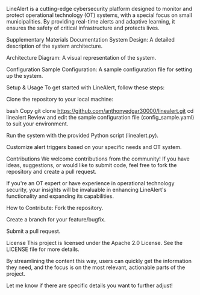 
LineAlert is a cutting-edge cybersecurity platform designed to monitor and protect operational technology (OT) systems, with a special focus on small municipalities. By providing real-time alerts and adaptive learning, it ensures the safety of critical infrastructure and protects lives.

Supplementary Materials
Documentation
System Design: A detailed description of the system architecture.

Architecture Diagram: A visual representation of the system.

Configuration
Sample Configuration: A sample configuration file for setting up the system.

Setup & Usage
To get started with LineAlert, follow these steps:

Clone the repository to your local machine:

bash
Copy
git clone https://github.com/anthonyedgar30000/linealert.git
cd linealert
Review and edit the sample configuration file (config_sample.yaml) to suit your environment.

Run the system with the provided Python script (linealert.py).

Customize alert triggers based on your specific needs and OT system.

Contributions
We welcome contributions from the community! If you have ideas, suggestions, or would like to submit code, feel free to fork the repository and create a pull request.

If you're an OT expert or have experience in operational technology security, your insights will be invaluable in enhancing LineAlert's functionality and expanding its capabilities.

How to Contribute:
Fork the repository.

Create a branch for your feature/bugfix.

Submit a pull request.

License
This project is licensed under the Apache 2.0 License. See the LICENSE file for more details.

By streamlining the content this way, users can quickly get the information they need, and the focus is on the most relevant, actionable parts of the project.

Let me know if there are specific details you want to further adjust!
